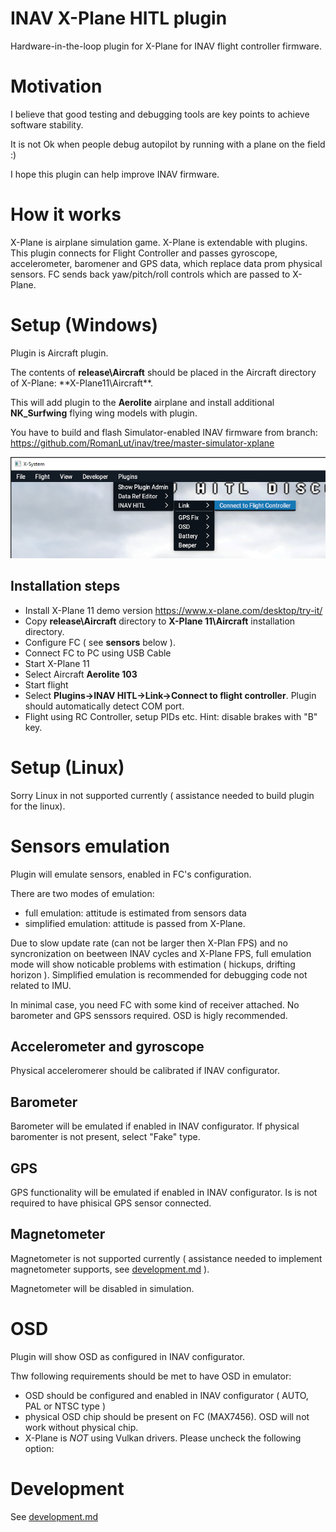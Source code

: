 # INAV X-Plane HITL plugin

Hardware-in-the-loop plugin for X-Plane for INAV flight controller firmware.

# Motivation

I believe that good testing and debugging tools are key points to achieve software stability.

It is not Ok when people debug autopilot by running with a plane on the field :)

I hope this plugin can help improve INAV firmware.

# How it works

 X-Plane is airplane simulation game. X-Plane is extendable with plugins. This plugin connects for Flight Controller and passes gyroscope, accelerometer, baromener and GPS data, which replace data prom physical sensors. FC sends back yaw/pitch/roll controls which are passed to X-Plane.

# Setup (Windows)

Plugin is Aircraft plugin.

The contents of **release\Aircraft** should be placed in the Aircraft directory of X-Plane:  **X-Plane11\Aircraft\**.

This will add plugin to the **Aerolite** airplane and install additional **NK_Surfwing** flying wing models with plugin.

You have to build and flash Simulator-enabled INAV firmware from branch: https://github.com/RomanLut/inav/tree/master-simulator-xplane 

![](doc/menu.png)

## Installation steps

- Install X-Plane 11 demo version https://www.x-plane.com/desktop/try-it/
- Copy **release\Aircraft** directory to **X-Plane 11\Aircraft** installation directory. 
- Configure FC ( see **sensors** below ).
- Connect FC to PC using USB Cable
- Start X-Plane 11
- Select Aircraft **Aerolite 103**
- Start flight
- Select **Plugins->INAV HITL->Link->Connect to flight controller**. Plugin should automatically detect COM port.
- Flight using RC Controller, setup PIDs etc. Hint: disable brakes with "B" key. 

# Setup (Linux)

 Sorry Linux in not supported currently ( assistance needed to build plugin for the linux).
 
# Sensors emulation

Plugin will emulate sensors, enabled in FC's configuration.

There are two modes of emulation:
- full emulation: attitude is estimated from sensors data
- simplified emulation: attitude is passed from X-Plane.

Due to slow update rate (can not be larger then X-Plan FPS) and no syncronization on beetween INAV cycles and X-Plane FPS, full emulation mode will show noticable problems with estimation ( hickups, drifting horizon ). Simplified emulation is recommended for debugging code not related to IMU.

In minimal case, you need FC with some kind of receiver attached. No barometer and GPS senssors required. OSD is higly recommended.

## Accelerometer and gyroscope

Physical acceleromerer should be calibrated if INAV configurator.

## Barometer

Barometer will be emulated if enabled in INAV configurator. If physical baromenter is not present, select "Fake" type.

## GPS

GPS functionality will be emulated if enabled in INAV configurator. Is is not required to have phisical GPS sensor connected.

## Magnetometer

Magnetometer is not supported currently ( assistance needed to implement magnetometer supports, see [development.md](doc/development.md) ).

Magnetometer will be disabled in simulation.

# OSD 

Plugin will show OSD as configured in INAV configurator. 

Thw following requirements should be met to have OSD in emulator:

- OSD should be configured and enabled in INAV configurator ( AUTO, PAL or NTSC type )
- physical OSD chip should be present on FC (MAX7456). OSD will not work without physical chip.
- X-Plane is *NOT* using Vulkan drivers. Please uncheck the following option:

# Development

See [development.md](doc/development.md)
